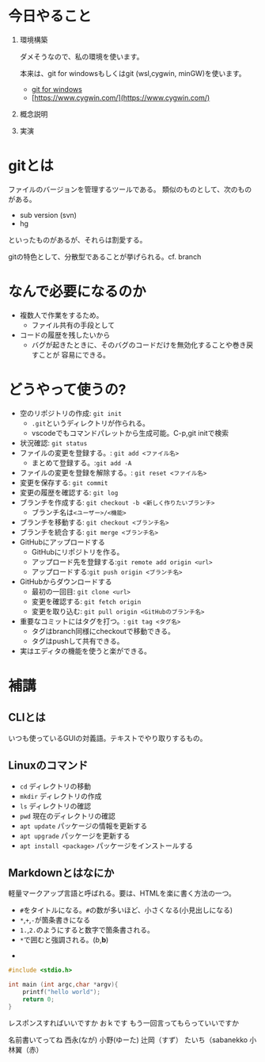 # 今日やること

1. 環境構築

	ダメそうなので、私の環境を使います。 

	本来は、git for windowsもしくはgit (wsl,cygwin, minGW)を使います。
	
	* [git for windows](https://gitforwindows.org)
	* [https://www.cygwin.com/](https://www.cygwin.com/)

2. 概念説明
3. 実演

# gitとは

ファイルのバージョンを管理するツールである。
類似のものとして、次のものがある。

* sub version (svn)
* hg

といったものがあるが、それらは割愛する。

gitの特色として、分散型であることが挙げられる。cf. branch

# なんで必要になるのか
* 複数人で作業をするため。
  + ファイル共有の手段として
* コードの履歴を残したいから
  + バグが起きたときに、そのバグのコードだけを無効化することや巻き戻すことが
    容易にできる。 

# どうやって使うの?

* 空のリポジトリの作成: `git init`
   + `.git`というディレクトリが作られる。
   + vscodeでもコマンドパレットから生成可能。C-p,git initで検索
* 状況確認: `git status`
* ファイルの変更を登録する。: `git add <ファイル名>`
	+ まとめて登録する。:`git add -A`
* ファイルの変更を登録を解除する。: `git reset <ファイル名>`
* 変更を保存する: `git commit`
* 変更の履歴を確認する: `git log`
* ブランチを作成する: `git checkout -b <新しく作りたいブランチ>`
  + ブランチ名は`<ユーザー>/<機能>` 
* ブランチを移動する: `git checkout <ブランチ名>`
* ブランチを統合する: `git merge <ブランチ名>`
* GitHubにアップロードする
  + GitHubにリポジトリを作る。 
  + アップロード先を登録する:`git remote add origin <url>`
  + アップロードする:`git push origin <ブランチ名>` 
* GitHubからダウンロードする
  + 最初の一回目: `git clone <url>` 
  + 変更を確認する: `git fetch origin`
  + 変更を取り込む: `git pull origin <GitHubのブランチ名>`
* 重要なコミットにはタグを打つ。: `git tag <タグ名>`
  + タグはbranch同様にcheckoutで移動できる。
  + タグはpushして共有できる。 
* 実はエディタの機能を使うと楽ができる。

# 補講

## CLIとは

いつも使っているGUIの対義語。テキストでやり取りするもの。

## Linuxのコマンド

* `cd` ディレクトリの移動
* `mkdir` ディレクトリの作成
* `ls` ディレクトリの確認
* `pwd` 現在のディレクトリの確認
* `apt update` パッケージの情報を更新する
* `apt upgrade` パッケージを更新する
* `apt install <package>` パッケージをインストールする

## Markdownとはなにか

軽量マークアップ言語と呼ばれる。要は、HTMLを楽に書く方法の一つ。

* `#`をタイトルになる。`#`の数が多いほど、小さくなる(小見出しになる)
* `*`,`+`,`-`が箇条書きになる
* `1.`,`2.`のようにすると数字で箇条書される。
* `*`で囲むと強調される。(*b*,**b**)
* ```で囲むとコードブロックを意味する
```c
#include <stdio.h>

int main (int argc,char *argv){
	printf("hello world");
	return 0;
}

```

レスポンスすればいいですか
おｋです
もう一回言ってもらっていいですか

名前書いてってね
西永(なが)
小野(ゆーた)
辻岡（すず）
たいち（sabanekko
小林翼（赤）